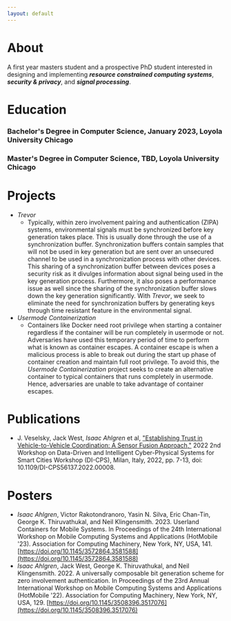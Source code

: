 ```yaml
---
layout: default
---
```


# About
A first year masters student and a prospective PhD student interested in designing and implementing ***resource constrained computing systems***, ***security & privacy***, and ***signal processing***.

# Education

### Bachelor's Degree in Computer Science, January 2023, Loyola University Chicago

### Master's Degree in Computer Science, TBD, Loyola University Chicago

# Projects

- *Trevor*
  - Typically, within zero involvement pairing and authentication (ZIPA) systems, environmental signals must be synchronized before key generation takes place. This is usually done through the use of a synchronization buffer. Synchronization buffers contain samples that will not be used in key generation but are sent over an unsecured channel to be used in a synchronization process with other devices. This sharing of a synchronization buffer between devices poses a security risk as it divulges information about signal being used in the key generation process. Furthermore, it also poses a performance issue as well since the sharing of the synchronization buffer slows down the key generation significantly. With *Trevor*, we seek to eliminate the need for synchronization buffers by generating keys through time resistant feature in the environmental signal.
- *Usermode Containerization*
  - Containers like Docker need root privilege when starting a container regardless if the container will be run completely in usermode or not. Adversaries have used this temporary period of time to perform what is known as container escapes. A container escape is when a malicious process is able to break out during the start up phase of container creation and maintain full root privilege. To avoid this, the *Usermode Containerization* project seeks to create an alternative container to typical containers that runs completely in usermode. Hence, adversaries are unable to take advantage of container escapes.

# Publications

*   J. Veselsky, Jack West, *Isaac Ahlgren* et al, ["Establishing Trust in Vehicle-to-Vehicle Coordination: A Sensor Fusion Approach,"](https://ieeexplore.ieee.org/abstract/document/9805359) 2022 2nd Workshop on Data-Driven and Intelligent Cyber-Physical Systems for Smart Cities Workshop (DI-CPS), Milan, Italy, 2022, pp. 7-13, doi: 10.1109/DI-CPS56137.2022.00008.

# Posters

*   *Isaac Ahlgren*, Victor Rakotondranoro, Yasin N. Silva, Eric Chan-Tin, George K. Thiruvathukal, and Neil Klingensmith. 2023. Userland Containers for Mobile Systems. In Proceedings of the 24th International Workshop on Mobile Computing Systems and Applications (HotMobile '23). Association for Computing Machinery, New York, NY, USA, 141. [https://doi.org/10.1145/3572864.3581588](https://doi.org/10.1145/3572864.3581588)
*   *Isaac Ahlgren*, Jack West, George K. Thiruvathukal, and Neil Klingensmith. 2022. A universally composable bit generation scheme for zero involvement authentication. In Proceedings of the 23rd Annual International Workshop on Mobile Computing Systems and Applications (HotMobile '22). Association for Computing Machinery, New York, NY, USA, 129. [https://doi.org/10.1145/3508396.3517076](https://doi.org/10.1145/3508396.3517076)
